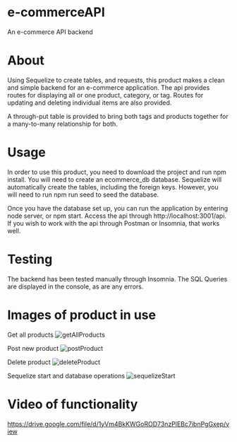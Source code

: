 # e-commerceAPI
An e-commerce API backend

# About
Using Sequelize to create tables, and requests, this product makes a clean and simple backend for an e-commerce application. The api provides routes for displaying all or one product, category, or tag. Routes for updating and deleting individual items are also provided.

A through-put table is provided to bring both tags and products together for a many-to-many relationship for both.

# Usage
In order to use this product, you need to download the project and run npm install. You will need to create an ecommerce_db database. Sequelize will automatically create the tables, including the foreign keys. However, you will need to run npm run seed to seed the database.

Once you have the database set up, you can run the application by entering node server, or npm start. Access the api through http://localhost:3001/api. If you wish to work with the api through Postman or Insomnia, that works well.

# Testing
The backend has been tested manually through Insomnia. The SQL Queries are displayed in the console, as are any errors.

# Images of product in use
Get all products
![getAllProducts](https://user-images.githubusercontent.com/52082187/97102672-12f19280-166d-11eb-9e60-162c60c904f7.jpg)

Post new product
![postProduct](https://user-images.githubusercontent.com/52082187/97102683-2e5c9d80-166d-11eb-91ba-a034fbf2c1db.jpg)

Delete product
![deleteProduct](https://user-images.githubusercontent.com/52082187/97102694-50562000-166d-11eb-850e-4b47fa83af6c.jpg)

Sequelize start and database operations
![sequelizeStart](https://user-images.githubusercontent.com/52082187/97102706-5ea43c00-166d-11eb-9b55-13f7ea3b7401.jpg)

# Video of functionality
https://drive.google.com/file/d/1yVm4BkKWGoROD73nzPlEBc7ibnPgGxep/view
